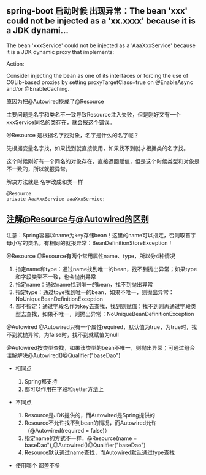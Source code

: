 spring-boot 启动时候 出现异常：The bean 'xxx' could not be injected as a 'xx.xxxx' because it is a JDK dynami...
---

The bean 'xxxService' could not be injected as a 'AaaXxxService' because it is a JDK dynamic proxy that implements: 

Action:  

Consider injecting the bean as one of its interfaces or forcing the use of CGLib-based proxies by setting proxyTargetClass=true on @EnableAsync and/or @EnableCaching.

原因为把@Autowired换成了@Resource

主要问题是名字和类名不一致导致Resource注入失败，但是刚好又有一个xxxService同名的类存在，就会报这个错误。

@Resource 是根据名字找对象，名字是什么的名字呢？

先根据变量名字找，如果找到就直接使用，如果找不到就才根据类的名字找。

这个时候刚好有一个同名的对象存在，直接返回赋值，但是这个时候类型和对象是不一致的，所以就报异常。

解决方法就是 名字改成和类一样

```
@Resource
private AaaXxxService aaaXxxService;
```

[注解@Resource与@Autowired的区别](https://blog.csdn.net/balsamspear/article/details/87936936)
---
注意：Spring容器以name为key存储bean！这里的name可以指定，否则取首字母小写的类名。有相同的就报异常：BeanDefinitionStoreException！

@Resource
@Resource有两个常用属性name、type，所以分4种情况

1. 指定name和type：通过name找到唯一的bean，找不到抛出异常；如果type和字段类型不一致，也会抛出异常
2. 指定name：通过name找到唯一的bean，找不到抛出异常
3. 指定type：通过tpye找到唯一的bean，如果不唯一，则抛出异常：NoUniqueBeanDefinitionException
4. 都不指定：通过字段名作为key去查找，找到则赋值；找不到则再通过字段类型去查找，如果不唯一，则抛出异常：NoUniqueBeanDefinitionException

@Autowired
@Autowired只有一个属性required，默认值为true，为true时，找不到就抛异常，为false时，找不到就赋值为null

@Autowired按类型查找，如果该类型的bean不唯一，则抛出异常；可通过组合注解解决@Autowired()@Qualifier("baseDao")

- 相同点
  1. Spring都支持
  2. 都可以作用在字段和setter方法上

- 不同点
  1. Resource是JDK提供的，而Autowired是Spring提供的
  2. Resource不允许找不到bean的情况，而Autowired允许（@Autowired(required = false)）
  3. 指定name的方式不一样，@Resource(name = baseDao"),@Autowired()@Qualifier("baseDao")
  4. Resource默认通过name查找，而Autowired默认通过type查找

- 使用哪个
都差不多